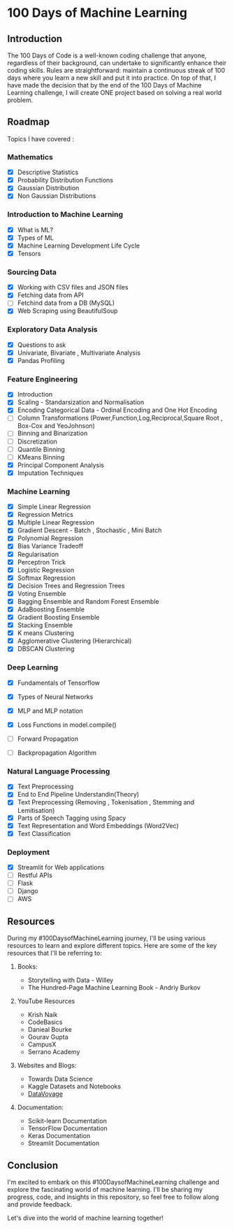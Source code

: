 # 100 Days of Machine Learning

## Introduction

The 100 Days of Code is a well-known coding challenge that anyone, regardless of their background, can undertake to significantly enhance their coding skills. Rules are straightforward: maintain a continuous streak of 100 days where you learn a new skill and put it into practice. On top of that, I have made the decision that by the end of the 100 Days of Machine Learning challenge, I will create ONE project based on solving a real world problem.

## Roadmap 
Topics I have covered :

### Mathematics
- [x] Descriptive Statistics
- [x] Probability Distribution Functions
- [x] Gaussian Distribution 
- [x] Non Gaussian Distributions
      
### Introduction to Machine Learning
- [x] What is ML?
- [x] Types of ML
- [x] Machine Learning Development Life Cycle
- [x] Tensors  

### Sourcing Data
- [x] Working with CSV files and JSON files
- [x] Fetching data from API
- [ ] Fetchind data from a DB (MySQL)
- [x] Web Scraping using BeautifulSoup 

### Exploratory Data Analysis
- [x] Questions to ask 
- [x] Univariate, Bivariate , Multivariate Analysis
- [x] Pandas Profiling

### Feature Engineering
- [x] Introduction
- [x] Scaling - Standarsization and Normalisation
- [x] Encoding Categorical Data - Ordinal Encoding and One Hot Encoding
- [ ] Column Transformations (Power,Function,Log,Reciprocal,Square Root , Box-Cox and YeoJohnson) 
- [ ] Binning and Binarization
- [ ] Discretization
- [ ] Quantile Binning
- [ ] KMeans Binning
- [x] Principal Component Analysis
- [x] Imputation Techniques  

### Machine Learning  
- [x] Simple Linear Regression
- [x] Regression Metrics
- [x] Multiple Linear Regression
- [x] Gradient Descent - Batch , Stochastic , Mini Batch 
- [x] Polynomial Regression
- [x] Bias Variance Tradeoff
- [x] Regularisation
- [x] Perceptron Trick
- [x] Logistic Regression
- [x] Softmax Regression
- [x] Decision Trees and Regression Trees
- [x] Voting Ensemble
- [x] Bagging Ensemble and Random Forest Ensemble
- [x] AdaBoosting Ensemble
- [x] Gradient Boosting Ensemble
- [x] Stacking Ensemble
- [x] K means Clustering
- [x] Agglomerative Clustering (Hierarchical)
- [x] DBSCAN Clustering 

### Deep Learning
- [x] Fundamentals of Tensorflow
- [x] Types of Neural Networks
- [x] MLP and MLP notation
- [x] Loss Functions in model.compile()
- [ ] Forward Propagation 
- [ ] Backpropagation Algorithm 


### Natural Language Processing 
- [x] Text Preprocessing
- [x] End to End Pipeline Understandin(Theory)
- [x] Text Preprocessing (Removing , Tokenisation , Stemming and Lemitisation)
- [x] Parts of Speech Tagging using Spacy
- [x] Text Representation and Word Embeddings (Word2Vec)
- [x] Text Classification

### Deployment 
- [x] Streamlit for Web applications 
- [ ] Restful APIs
- [ ] Flask
- [ ] Django
- [ ] AWS 

## Resources

During my #100DaysofMachineLearning journey, I'll be using various resources to learn and explore different topics. Here are some of the key resources that I'll be referring to:

1. Books:
   - Storytelling with Data - Willey
   - The Hundred-Page Machine Learning Book - Andriy Burkov

2. YouTube Resources
   - Krish Naik 
   - CodeBasics
   - Danieal Bourke
   - Gourav Gupta 
   - CampusX
   - Serrano Academy 

3. Websites and Blogs:
   - Towards Data Science
   - Kaggle Datasets and Notebooks
   - [DataVoyage](https://kavirana.hashnode.dev/)

5. Documentation:
   - Scikit-learn Documentation
   - TensorFlow Documentation
   - Keras Documentation
   - Streamlit Documentation

## Conclusion

I'm excited to embark on this #100DaysofMachineLearning challenge and explore the fascinating world of machine learning. I'll be sharing my progress, code, and insights in this repository, so feel free to follow along and provide feedback.

Let's dive into the world of machine learning together!


